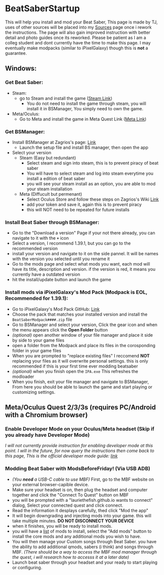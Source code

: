 # BeatSaberStartup
This will help you install and mod your Beat Saber, This page is made by TJ, uses of other sources will be placed into my [Sources](sources.md) page once i rework the instructions. The page will also gain improved instruction with better detail and photo guides once its reworked. Please be patient as I am a colleg student and dont currently have the time to make this page. I may eventually make modpacks (similar to iPixelGalaxy) though this is **not** a guarantee.


## Windows:
### Get Beat Saber:
* Steam:
  * go to Steam and install the game ([Steam Link](https://store.steampowered.com/app/620980/Beat_Saber/))
    *  You do not need to install the game through steam, you will install it in BSManager, You simply need to own the game.
* Meta/Oculus:
  * Go to Meta and install the game in Meta Quest Link ([Meta Link](https://www.meta.com/search/?query=beat+saber))

### Get BSManager:
  * Install BSManager at Zagrios's page: [Link](https://github.com/Zagrios/bs-manager)
    * Launch the setup file and install BS manager, then open the app
  * Select your version
    * Steam (Easy but redundant)
      * Select steam and sign into steam, this is to prevent piracy of beat saber
      * You will have to select steam and log into steam everytime you install a edition of beat saber
      * you will see your steam install as an option, you are able to mod your steam installation
    * Meta (Diffucult but permenant)
      * Select Oculus Store and follow these steps on Zagrios's Wiki [Link](https://github.com/Zagrios/bs-manager/wiki/How-to-obtain-your-Oculus-Token)
      * add your token and save it, again this is to prevent piracy
      * this will NOT need to be repeated for future installs
  ### Install Beat Saber through BSManager:
  * Go to the "Download a version" Page if your not there already, you can navigate to it with the **`+`** icon
  * Select a version, I recommend 1.39.1, but you can go to the recommended version
  * install your version and navigate to it on the side pannel. It will be names with the version you selected until you rename it
  * Go to the mods page and select what mods you want, each mod will have its title, description and version. if the version is red, it means you currently have a outdated version
  * hit the install/update button and launch the game
  ### Install mods via iPixelGalaxy's Mod Pack (Modpack is EOL, Recommended for 1.39.1):
  * Go to iPixelGalaxy's Mod Pack GitHub: [Link](https://github.com/iPixelGalaxy/iPixelGalaxyBeatSaberModpack/releases)
  * Choose the pack that matches your installed version and install the `BeatSaberModpack####.zip` file
  * Go to BSManager and select your version, Click the gear icon and when the menu appears click the **Open Folder** button
  * *(optional)* open another window of your file manager and place it side by side to your game files
  * open a folder from the Modpack and place its files in the corosponding folder in your game files
  * When you are prompted to "replace existing files" I reccomend **NOT** replacing your files as it will overwrite personal settings. this is only recommended if this is your first time ever modding beatsaber
  * *(optional)* when you finish open the `IPA.exe` This refreshes the modloader
  * When you finish, exit your file manager and navigate to BSManager, From here you should be able to launch the game and start playing or customizing settings.

## Meta/Oculus Quest 2/3/3s (requires PC/Android with a Chromium browser)
### Enable Developer Mode on your Oculus/Meta headset (Skip if you already have Developer Mode)
*I will not currently provide instruction for enabling developer mode at this point. I will in the future, for now query the instructions then come back to this page, This is the official developer mode guide: [link](https://developers.meta.com/horizon/documentation/native/android/mobile-device-setup/?locale=en_GB)*
### Modding Beat Saber with ModsBeforeFriday! (Via USB ADB)
 * *(You **need** a USB-C cable to use MBF)* First, go to the MBF website on your external browser-capible device.
 * Make sure your headset is on, then plug the headset and computer together and click the "Connect To Quest" button on MBF
 * you will be prompted with a "lauriethefish.github.io wants to connect" dialog, Select your connected quest and click connect.
 * Read the information it desplays carefully, thed click "Mod the app"
 * It will begin downgrading and injecting mods into your game. this will take multiple minutes. **DO NOT DISCONNECT YOUR DEVICE**
 * when it finishes, you will be ready to install mods.
 * you will have a [list](https://mods.bsquest.xyz/1.40.8_7379/) of mods to install, select the "Add mods" button to install the core mods and any additional mods you wish to have.
 * You will then manage your Custom songs through Beat Saber. you have the ability to add additional qmods, sabers (i think) and songs through MBF. *(There should be a way to access the MBF mod manager through the quest, i will research how to accesss it at a later date)*
 * Launch beat saber through your headset and your ready to start playing or configuring.
